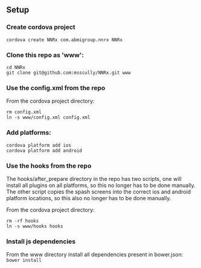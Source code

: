 ## Setup
### Create cordova project
```cordova create NNRx com.abmigroup.nnrx NNRx```

### Clone this repo as 'www':
```
cd NNRx
git clone git@github.com:msscully/NNRx.git www
```

### Use the config.xml from the repo
From the cordova project directory:
```
rm config.xml
ln -s www/config.xml config.xml
```

### Add platforms:
```
cordova platform add ios
cordova platform add android
```

### Use the hooks from the repo
The hooks/after_prepare directory in the repo has two scripts, one will install
all plugins on all platforms, so this no longer has to be done manually. The
other script copies the spash screens into the correct ios and android platform
locations, so this also no longer has to be done manually.

From the cordova project directory:
```
rm -rf hooks
ln -s www/hooks hooks
```

### Install js dependencies
From the www directory install all dependencies present in bower.json:
``` bower install ```

